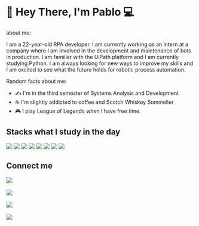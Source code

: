 

### <h1> 👋 Hey There, I'm Pablo  💻</h1>

about me:

I am a 22-year-old RPA developer. I am currently working as an intern at a company where I am involved in the development and maintenance of bots in production. I am familiar with the UiPath platform and I am currently studying Python. I am always looking for new ways to improve my skills and I am excited to see what the future holds for robotic process automation.



Random facts about me: 

- ✍️ I'm in the third semester of Systems Analysis and Development
- ☕ I'm slightly addicted to coffee and Scotch Whiskey Sommelier
- 🎮 I play League of Legends when I have free time.

<h2>Stacks what I study in the day</h2>
<img src="https://img.shields.io/badge/-UIPATH-02569B?style=for-the-badge&logo=poe&logoColor=white">
<img src="https://img.shields.io/badge/-PYTHON-02569B?style=for-the-badge&logo=python&logoColor=yellow">
<img src="https://img.shields.io/badge/-SELENIUM-02569B?style=for-the-badge&logo=selenium&logoColor=#43B02A">
<img src="https://img.shields.io/badge/-ROBOTFRAMEWORK-02569B?style=for-the-badge&logo=robotframework&logoColor=#000000">
<img src="https://img.shields.io/badge/-POWERAUTOMATE-02569B?style=for-the-badge&logo=powerautomate&logoColor=blue">
<img src="https://img.shields.io/badge/JavaScript-323330?style=for-the-badge&logo=javascript&logoColor=F7DF1E"/>
<img src="https://img.shields.io/badge/MySQL-005C84?style=for-the-badge&logo=mysql&logoColor=white"/>
<img src="https://img.shields.io/badge/Node.js-339933?style=for-the-badge&logo=nodedotjs&logoColor=white"/>

<br>

<h2> Connect me </h2>

[<img src="https://img.shields.io/badge/twitter-%231DA1F2.svg?&style=for-the-badge&logo=twitter&logoColor=white" />](https://twitter.com/Koji1lol) <br><br>
[<img src="https://img.shields.io/badge/linkedin-%230077B5.svg?&style=for-the-badge&logo=linkedin&logoColor=white" />](https://www.linkedin.com/in/pabl0reis/) <br><br>
[<img src = "https://img.shields.io/badge/instagram-%23E4405F.svg?&style=for-the-badge&logo=instagram&logoColor=white">](https://www.instagram.com/koji1lol/) <br><br>
[<img src = "https://img.shields.io/badge/facebook-%231877F2.svg?&style=for-the-badge&logo=facebook&logoColor=white">](https://www.facebook.com/pabl0reis)


